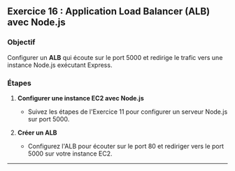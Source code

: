 ## Exercice 16 : Application Load Balancer (ALB) avec Node.js

### Objectif
Configurer un **ALB** qui écoute sur le port 5000 et redirige le trafic vers une instance Node.js exécutant Express.

### Étapes

1. **Configurer une instance EC2 avec Node.js**
   - Suivez les étapes de l'Exercice 11 pour configurer un serveur Node.js sur port 5000.

2. **Créer un ALB**
   - Configurez l'ALB pour écouter sur le port 80 et rediriger vers le port 5000 sur votre instance EC2.

---
